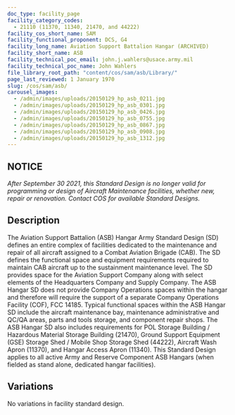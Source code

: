 ```yaml
---
doc_type: facility_page
facility_category_codes:
  - 21110 (11370, 11340, 21470, and 44222)
facility_cos_short_name: SAM
facility_functional_proponent: DCS, G4
facility_long_name: Aviation Support Battalion Hangar (ARCHIVED)
facility_short_name: ASB
facility_technical_poc_email: john.j.wahlers@usace.army.mil
facility_technical_poc_name: John Wahlers
file_library_root_path: "content/cos/sam/asb/Library/"
page_last_reviewed: 1 January 1970
slug: /cos/sam/asb/
carousel_images:
  - /admin/images/uploads/20150129_hp_asb_0211.jpg
  - /admin/images/uploads/20150129_hp_asb_0301.jpg
  - /admin/images/uploads/20150129_hp_asb_0426.jpg
  - /admin/images/uploads/20150129_hp_asb_0755.jpg
  - /admin/images/uploads/20150129_hp_asb_0867.jpg
  - /admin/images/uploads/20150129_hp_asb_0908.jpg
  - /admin/images/uploads/20150129_hp_asb_1312.jpg
---
```


## NOTICE

_After September 30 2021, this Standard Design is no longer valid for programming or design of Aircraft Maintenance facilities, whether new, repair or renovation. Contact COS for available Standard Designs._

## Description

The Aviation Support Battalion (ASB) Hangar Army Standard Design (SD) defines an entire complex of facilities dedicated to the maintenance and repair of all aircraft assigned to a Combat Aviation Brigade (CAB). The SD defines the functional space and equipment requirements required to maintain CAB aircraft up to the sustainment maintenance level. The SD provides space for the Aviation Support Company along with select elements of the Headquarters Company and Supply Company. The ASB Hangar SD does not provide Company Operations spaces within the hangar and therefore will require the support of a separate Company Operations Facility (COF), FCC 14185. Typical functional spaces within the ASB Hangar SD include the aircraft maintenance bay, maintenance administrative and QC/QA areas, parts and tools storage, and component repair shops. The ASB Hangar SD also includes requirements for POL Storage Building / Hazardous Material Storage Building (21470), Ground Support Equipment (GSE) Storage Shed / Mobile Shop Storage Shed (44222), Aircraft Wash Apron (11370), and Hangar Access Apron (11340). This Standard Design applies to all active Army and Reserve Component ASB Hangars (when fielded as stand alone, dedicated hangar facilities).

## Variations

No variations in facility standard design.
